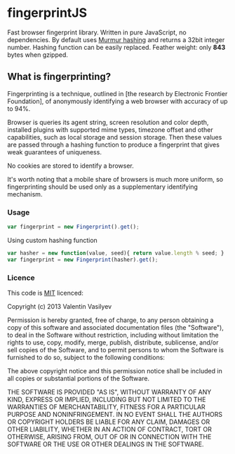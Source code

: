 fingerprintJS
=============

Fast browser fingerprint library. Written in pure JavaScript, no dependencies. 
By default uses [Murmur hashing][murmur] and returns a 32bit integer number.
Hashing function can be easily replaced.
Feather weight: only **843** bytes when gzipped.

## What is fingerprinting?

Fingerprinting is a technique, outlined in [the research by Electronic Frontier Foundation], of
anonymously identifying a web browser with accuracy of up to 94%. 


Browser is queries its agent string, screen resolution and color depth, 
installed plugins with supported mime types, timezone offset and other capabilities, 
such as local storage and session storage. Then these values are passed through a hashing function
to produce a fingerprint that gives weak guarantees of uniqueness.

No cookies are stored to identify a browser.

It's worth noting that a mobile share of browsers is much more uniform, so fingerprinting should be used
only as a supplementary identifying mechanism.

### Usage

```javascript
var fingerprint = new Fingerprint().get();
```

Using custom hashing function

``` javascript
var hasher = new function(value, seed){ return value.length % seed; }
var fingerprint = new Fingerprint(hasher).get();
```

### Licence

This code is [MIT][mit] licenced:

Copyright (c) 2013 Valentin Vasilyev

Permission is hereby granted, free of charge, to any person obtaining a copy of this software and associated documentation files (the "Software"), to deal in the Software without restriction, including without limitation the rights to use, copy, modify, merge, publish, distribute, sublicense, and/or sell copies of the Software, and to permit persons to whom the Software is furnished to do so, subject to the following conditions:

The above copyright notice and this permission notice shall be included in all copies or substantial portions of the Software.

THE SOFTWARE IS PROVIDED "AS IS", WITHOUT WARRANTY OF ANY KIND, EXPRESS OR IMPLIED, INCLUDING BUT NOT LIMITED TO THE WARRANTIES OF MERCHANTABILITY, FITNESS FOR A PARTICULAR PURPOSE AND NONINFRINGEMENT. IN NO EVENT SHALL THE AUTHORS OR COPYRIGHT HOLDERS BE LIABLE FOR ANY CLAIM, DAMAGES OR OTHER LIABILITY, WHETHER IN AN ACTION OF CONTRACT, TORT OR OTHERWISE, ARISING FROM, OUT OF OR IN CONNECTION WITH THE SOFTWARE OR THE USE OR OTHER DEALINGS IN THE SOFTWARE.



[mit]: http://www.opensource.org/licenses/mit-license.php
[murmur]: http://en.wikipedia.org/wiki/MurmurHash
[research]: https://panopticlick.eff.org/browser-uniqueness.pdf